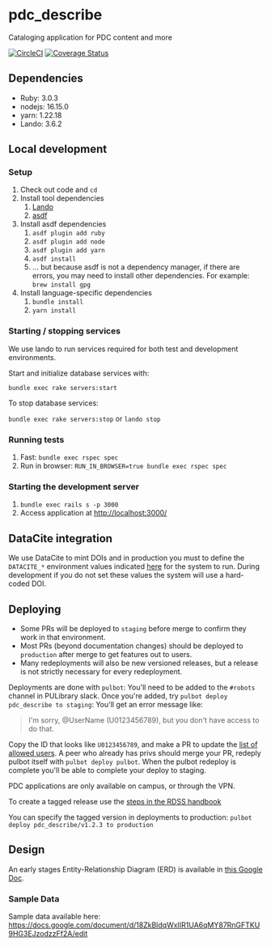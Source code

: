 # pdc_describe
Cataloging application for PDC content and more

[![CircleCI](https://circleci.com/gh/pulibrary/pdc_describe/tree/main.svg?style=svg)](https://circleci.com/gh/pulibrary/pdc_describe/tree/main)
[![Coverage Status](https://coveralls.io/repos/github/pulibrary/pdc_describe/badge.svg?branch=main)](https://coveralls.io/github/pulibrary/pdc_describe?branch=main)

## Dependencies
* Ruby: 3.0.3
* nodejs: 16.15.0
* yarn: 1.22.18
* Lando: 3.6.2

## Local development

### Setup
1. Check out code and `cd`
1. Install tool dependencies
    1. [Lando](https://docs.lando.dev/getting-started/installation.html)
    1. [asdf](https://asdf-vm.com/guide/getting-started.html#_2-download-asdf)
1. Install asdf dependencies
    1. `asdf plugin add ruby`
    1. `asdf plugin add node`
    1. `asdf plugin add yarn`
    1. `asdf install`
    1. ... but because asdf is not a dependency manager, if there are errors, you may need to install other dependencies. For example: `brew install gpg`
1. Install language-specific dependencies
    1. `bundle install`
    1. `yarn install`

### Starting / stopping services
We use lando to run services required for both test and development environments.

Start and initialize database services with:

`bundle exec rake servers:start`

To stop database services:

`bundle exec rake servers:stop` or `lando stop`

### Running tests
1. Fast: `bundle exec rspec spec`
2. Run in browser: `RUN_IN_BROWSER=true bundle exec rspec spec`

### Starting the development server
1. `bundle exec rails s -p 3000`
2. Access application at [http://localhost:3000/](http://localhost:3000/)


## DataCite integration
We use DataCite to mint DOIs and in production you must to define the `DATACITE_*` environment values indicated [here](https://github.com/pulibrary/princeton_ansible/blob/main/group_vars/pdc_describe/production.yml) for the system to run. During development if you do not set these values the system will use a hard-coded DOI.

## Deploying

- Some PRs will be deployed to `staging` before merge to confirm they work in that environment.
- Most PRs (beyond documentation changes) should be deployed to `production` after merge to get features out to users.
- Many redeployments will also be new versioned releases, but a release is not strictly necessary for every redeployment.

Deployments are done with `pulbot`: You'll need to be added to the `#robots` channel in PULibrary slack.
Once you're added, try `pulbot deploy pdc_describe to staging`: You'll get an error message like:
> I'm sorry, @UserName (U0123456789), but you don't have access to do that.

Copy the ID that looks like `U0123456789`, and make a PR to update the [list of allowed users](https://github.com/pulibrary/pulbot/blob/main/scripts/listener_middleware.coffee).
A peer who already has privs should merge your PR, redeply pulbot itself with `pulbot deploy pulbot`.
When the pulbot redeploy is complete you'll be able to complete your deploy to staging.

PDC applications are only available on campus, or through the VPN.

To create a tagged release use the [steps in the RDSS handbook](https://github.com/pulibrary/rdss-handbook/blob/main/release_process.md)

You can specify the tagged version in deployments to production: `pulbot deploy pdc_describe/v1.2.3 to production`

## Design
An early stages Entity-Relationship Diagram (ERD) is available in [this Google Doc](https://docs.google.com/drawings/d/1q2sfj8rrcNVgqQPK5uT_t79A9SYqncinh3HbnCSGMyQ/edit).

### Sample Data
Sample data available here: https://docs.google.com/document/d/18ZkBldqWxIIR1UA6qMY87RnGFTKU9HG3EJzodzzFf2A/edit
